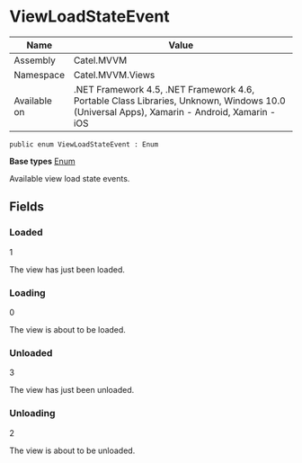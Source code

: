 

# ViewLoadStateEvent

Name|Value
---|---
Assembly|Catel.MVVM
Namespace|Catel.MVVM.Views
Available on|.NET Framework 4.5, .NET Framework 4.6, Portable Class Libraries, Unknown, Windows 10.0 (Universal Apps), Xamarin - Android, Xamarin - iOS

```
public enum ViewLoadStateEvent : Enum
```

**Base types**
[Enum]()


Available view load state events.



## Fields

### Loaded
1

The view has just been loaded.



### Loading
0

The view is about to be loaded.



### Unloaded
3

The view has just been unloaded.



### Unloading
2

The view is about to be unloaded.



